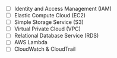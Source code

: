 - [ ] Identity and Access Management (IAM)
- [ ] Elastic Compute Cloud (EC2)
- [ ] Simple Storage Service (S3)
- [ ] Virtual Private Cloud (VPC)
- [ ] Relational Database Service (RDS)
- [ ] AWS Lambda
- [ ] CloudWatch & CloudTrail
